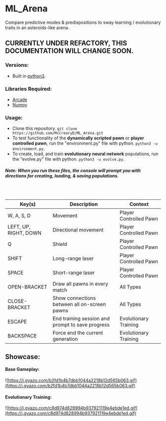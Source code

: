 # ML_Arena
Compare predictive modes &amp; predispositions to sway learning / evolutionary traits in an asteroids-like arena.

## CURRENTLY UNDER REFACTORY, THIS DOCUMENTATION WILL CHANGE SOON.

### Versions:
- Built in [python3](https://www.python.org/downloads/).

### Libraries Required:
- [Arcade](http://arcade.academy/)
- [Numpy](http://www.numpy.org/)

### Usage:
- Clone this repository. `git clone https://github.com/McCrearyD/ML_Arena.git`
- To test functionality of the **dynamically scripted pawn** or **player controlled pawn**, run the "environment.py" file with python. `python3 -u environment.py`.
- To create, load, and train **evolutionary neural network** populations, run the "evolve.py" file with python. `python3 -u evolve.py`.

#### *Note: When you run these files, the console will prompt you with directions for creating, loading, & saving populations.*

<br>
<br>

|Key(s)|Description|Context|
|---|---|---|
|W, A, S, D|Movement|Player Controlled Pawn|
|LEFT, UP, RIGHT, DOWN|Directional movement|Player Controlled Pawn|
|Q|Shield|Player Controlled Pawn|
|SHIFT|Long-range laser|Player Controlled Pawn|
|SPACE|Short-range laser|Player Controlled Pawn|
|OPEN-BRACKET|Draw all pawns in every match|All Types|
|CLOSE-BRACKET|Show connections between all on-screen pawns|All Types|
|ESCAPE|End training session and prompt to save progress|Evolutionary Training|
|BACKSPACE|Force end the current generation|Evolutionary Training|


## Showcase:
#### Base Gameplay:
![https://i.gyazo.com/b2fd1b4b7dbb1044a2218b12d565b063.gif](https://i.gyazo.com/b2fd1b4b7dbb1044a2218b12d565b063.gif)

#### Evolutionary Training:
![https://i.gyazo.com/c8d974d828994b937921119e4ebde1ed.gif](https://i.gyazo.com/c8d974d828994b937921119e4ebde1ed.gif)

